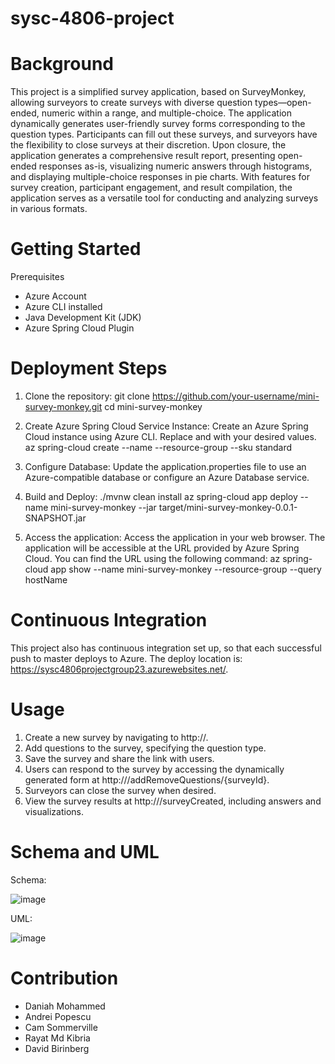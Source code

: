 # sysc-4806-project

# Background

This project is a simplified survey application, based on SurveyMonkey, allowing surveyors to create surveys with diverse question types—open-ended, numeric within a range, and multiple-choice. The application dynamically generates user-friendly survey forms corresponding to the question types. Participants can fill out these surveys, and surveyors have the flexibility to close surveys at their discretion. Upon closure, the application generates a comprehensive result report, presenting open-ended responses as-is, visualizing numeric answers through histograms, and displaying multiple-choice responses in pie charts. With features for survey creation, participant engagement, and result compilation, the application serves as a versatile tool for conducting and analyzing surveys in various formats.
  
# Getting Started

Prerequisites
  - Azure Account
  - Azure CLI installed
  - Java Development Kit (JDK)
  - Azure Spring Cloud Plugin

# Deployment Steps

  1. Clone the repository:
      git clone https://github.com/your-username/mini-survey-monkey.git
      cd mini-survey-monkey
  2. Create Azure Spring Cloud Service Instance:
       Create an Azure Spring Cloud instance using Azure CLI. Replace <your-resource-group> and <your-service-instance> with your desired values.
       az spring-cloud create --name <your-service-instance> --resource-group <your-resource-group> --sku standard
  3. Configure Database:
       Update the application.properties file to use an Azure-compatible database or configure an Azure Database service.
  5. Build and Deploy:
     ./mvnw clean install
      az spring-cloud app deploy --name mini-survey-monkey --jar target/mini-survey-monkey-0.0.1-SNAPSHOT.jar

  6. Access the application: Access the application in your web browser.
       The application will be accessible at the URL provided by Azure Spring Cloud. You can find the URL using the following command:
           az spring-cloud app show --name mini-survey-monkey --resource-group <your-resource-group> --query hostName

# Continuous Integration

This project also has continuous integration set up, so that each successful push to master deploys to Azure. The deploy location is: https://sysc4806projectgroup23.azurewebsites.net/.

# Usage

  1. Create a new survey by navigating to http://<your-app-url>.
  2. Add questions to the survey, specifying the question type.
  3. Save the survey and share the link with users.
  4. Users can respond to the survey by accessing the dynamically generated form at http://<your-app-url>/addRemoveQuestions/{surveyId}.
  5. Surveyors can close the survey when desired.
  6. View the survey results at http://<your-app-url>/surveyCreated, including answers and visualizations.

# Schema and UML
Schema:

![image](https://github.com/Andrei486/sysc-4806-project/assets/78574494/7c5f8843-0bff-4b79-8b82-1cf32a3dc8ad)

UML:

![image](https://github.com/Andrei486/sysc-4806-project/assets/78574494/446897a8-7dee-4ba1-b1fd-275d6274de68)


# Contribution

  - Daniah Mohammed
  - Andrei Popescu
  - Cam Sommerville
  - Rayat Md Kibria
  - David Birinberg
